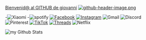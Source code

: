 [Bienvenid@ al GITHUB de giovanni](123.png)
[![github-header-image.png](https://i.postimg.cc/xCfNxWrZ/github-header-image.png)](https://postimg.cc/PL7qNV5b)

-![Xiaomi](https://img.shields.io/badge/Xiaomi-%23FF6900.svg?style=for-the-badge&logo=xiaomi&logoColor=white)
-![spotify](https://shields.io/badge/spotify-1ED760?style=for-the-badge&logocolor=white)
[![Facebook](https://img.shields.io/badge/Facebook-%231877F2.svg?style=for-the-badge&logo=Facebook&logoColor=white)](https://www.facebook.com/geovanni.santiago.180)
[![Instagram](https://img.shields.io/badge/Instagram-%23E4405F.svg?style=for-the-badge&logo=Instagram&logoColor=white)](https://www.instagram.com/crisssmvp?igsh=d3j3y2dneGjxODJh)
![Gmail](https://img.shields.io/badge/Gmail-D14836?style=for-the-badge&logo=gmail&logoColor=white)
![Discord](https://img.shields.io/badge/Discord-%235865F2.svg?style=for-the-badge&logo=discord&logoColor=white)
![Pinterest](https://img.shields.io/badge/Pinterest-%23E60023.svg?style=for-the-badge&logo=Pinterest&logoColor=white)
[![TikTok](https://img.shields.io/badge/TikTok-%23000000.svg?style=for-the-badge&logo=TikTok&logoColor=white)](https://www.tiktok.com/@crisssmvp?_t=8pciNOweCJS&_r=1)
[![Threads](https://img.shields.io/badge/Threads-000000?style=for-the-badge&logo=Threads&logoColor=white)](https://www.threands.net/@crisssmvp?xmt=AQGzeW0W0cA4Wc2MPxD6TmcuHG4GDe_ruglH0KLqaa54Hk)
![Netflix](https://img.shields.io/badge/Netflix-E50914?style=for-the-badge&logo=netflix&logoColor=white)



<img align="center" src="https://github-readme-stats.vercel.app/api?username=condorcoders&include_all_commits=true&count_private=true&show_icons=true&line_height=20&title_color=2B5BBD&icon_color=1124BB&text_color=A1A1A1&bg_color=0,000000,130F40" alt="my Github Stats"/>
